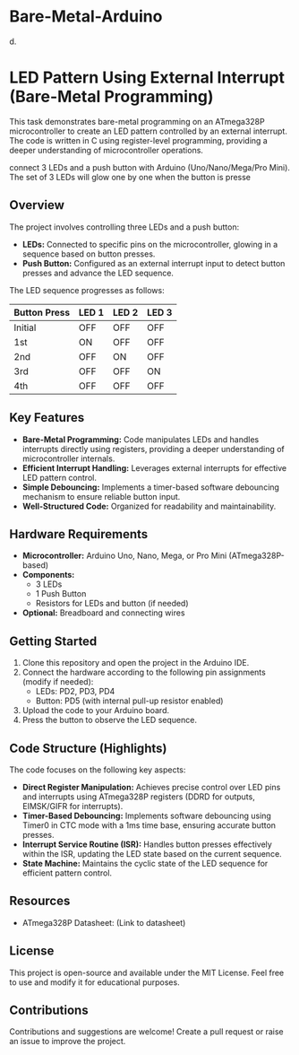 # Bare-Metal-Arduino
d.

# LED Pattern Using External Interrupt (Bare-Metal Programming)

This task demonstrates bare-metal programming on an ATmega328P microcontroller to create an LED pattern controlled by an external interrupt. The code is written in C using register-level programming, providing a deeper understanding of microcontroller operations.

connect 3 LEDs and a push button with Arduino (Uno/Nano/Mega/Pro Mini). The set of 3 LEDs will glow one by one when the button is presse

## Overview

The project involves controlling three LEDs and a push button:

* **LEDs:** Connected to specific pins on the microcontroller, glowing in a sequence based on button presses.
* **Push Button:** Configured as an external interrupt input to detect button presses and advance the LED sequence.

The LED sequence progresses as follows:

| Button Press | LED 1 | LED 2 | LED 3 |
|---|---|---|---|
| Initial | OFF | OFF | OFF |
| 1st | ON | OFF | OFF |
| 2nd | OFF | ON | OFF |
| 3rd | OFF | OFF | ON |
| 4th | OFF | OFF | OFF | (Repeat cycle)

## Key Features

* **Bare-Metal Programming:** Code manipulates LEDs and handles interrupts directly using registers, providing a deeper understanding of microcontroller internals.
* **Efficient Interrupt Handling:** Leverages external interrupts for effective LED pattern control.
* **Simple Debouncing:** Implements a timer-based software debouncing mechanism to ensure reliable button input.
* **Well-Structured Code:** Organized for readability and maintainability.

## Hardware Requirements

* **Microcontroller:** Arduino Uno, Nano, Mega, or Pro Mini (ATmega328P-based)
* **Components:**
    * 3 LEDs
    * 1 Push Button
    * Resistors for LEDs and button (if needed)
* **Optional:** Breadboard and connecting wires

## Getting Started

1. Clone this repository and open the project in the Arduino IDE.
2. Connect the hardware according to the following pin assignments (modify if needed):
    * LEDs: PD2, PD3, PD4
    * Button: PD5 (with internal pull-up resistor enabled)
3. Upload the code to your Arduino board.
4. Press the button to observe the LED sequence.

## Code Structure (Highlights)

The code focuses on the following key aspects:

* **Direct Register Manipulation:** Achieves precise control over LED pins and interrupts using ATmega328P registers (DDRD for outputs, EIMSK/GIFR for interrupts).
* **Timer-Based Debouncing:** Implements software debouncing using Timer0 in CTC mode with a 1ms time base, ensuring accurate button presses.
* **Interrupt Service Routine (ISR):** Handles button presses effectively within the ISR, updating the LED state based on the current sequence.
* **State Machine:** Maintains the cyclic state of the LED sequence for efficient pattern control.


## Resources

* ATmega328P Datasheet: (Link to datasheet)

## License

This project is open-source and available under the MIT License. Feel free to use and modify it for educational purposes.

## Contributions

Contributions and suggestions are welcome! Create a pull request or raise an issue to improve the project.

